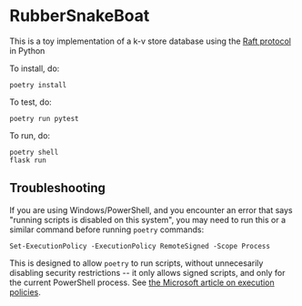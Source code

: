 # RubberSnakeBoat

This is a toy implementation of a k-v store database using the [Raft protocol](https://raft.github.io/) in Python

To install, do:

```commandline
poetry install
```


To test, do:

```commandline
poetry run pytest
```

To run, do:

```commandline
poetry shell
flask run
```


## Troubleshooting

If you are using Windows/PowerShell, and you encounter an error that says "running scripts is disabled on this system", you may need to run this or a similar command before running `poetry` commands:

```commandline
Set-ExecutionPolicy -ExecutionPolicy RemoteSigned -Scope Process
```

This is designed to allow `poetry` to run scripts, without unnecesarily disabling security restrictions -- it only allows signed scripts, and only for the current PowerShell process. See [the Microsoft article on execution policies](https://learn.microsoft.com/en-us/powershell/module/microsoft.powershell.core/about/about_execution_policies?view=powershell-7.3).
